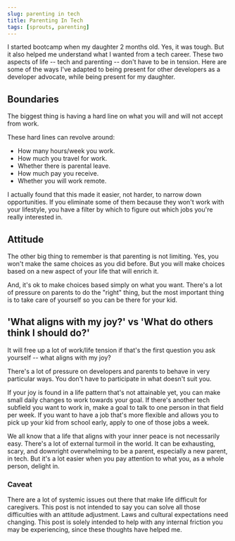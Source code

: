 ```yaml
---
slug: parenting in tech
title: Parenting In Tech
tags: [sprouts, parenting]
---
```


I started bootcamp when my daughter 2 months old. Yes, it was tough. But it also helped me understand what I wanted from a tech career. These two aspects of life -- tech and parenting -- don't have to be in tension. Here are some of the ways I've adapted to being present for other developers as a developer advocate, while being present for my daughter.

## Boundaries

The biggest thing is having a hard line on what you will and will not accept from work.

These hard lines can revolve around:

-   How many hours/week you work.
-   How much you travel for work.
-   Whether there is parental leave.
-   How much pay you receive.
-   Whether you will work remote.

I actually found that this made it easier, not harder, to narrow down opportunities. If you eliminate some of them because they won't work with your lifestyle, you have a filter by which to figure out which jobs you're really interested in.

## Attitude

The other big thing to remember is that parenting is not limiting. Yes, you won't make the same choices as you did before. But you will make choices based on a new aspect of your life that will enrich it.

And, it's ok to make choices based simply on what you want. There's a lot of pressure on parents to do the "right" thing, but the most important thing is to take care of yourself so you can be there for your kid.

## 'What aligns with my joy?' vs 'What do others think I should do?'

It will free up a lot of work/life tension if that's the first question you ask yourself -- what aligns with my joy?

There's a lot of pressure on developers and parents to behave in very particular ways. You don't have to participate in what doesn't suit you.

If your joy is found in a life pattern that's not attainable yet, you can make small daily changes to work towards your goal. If there's another tech subfield you want to work in, make a goal to talk to one person in that field per week. If you want to have a job that's more flexible and allows you to pick up your kid from school early, apply to one of those jobs a week.

We all know that a life that aligns with your inner peace is not necessarily easy. There's a lot of external turmoil in the world. It can be exhausting, scary, and downright overwhelming to be a parent, especially a new parent, in tech. But it's a lot easier when you pay attention to what you, as a whole person, delight in.

### Caveat

There are a lot of systemic issues out there that make life difficult for caregivers. This post is not intended to say you can solve all those difficulties with an attitude adjustment. Laws and cultural expectations need changing. This post is solely intended to help with any internal friction you may be experiencing, since these thoughts have helped me.
